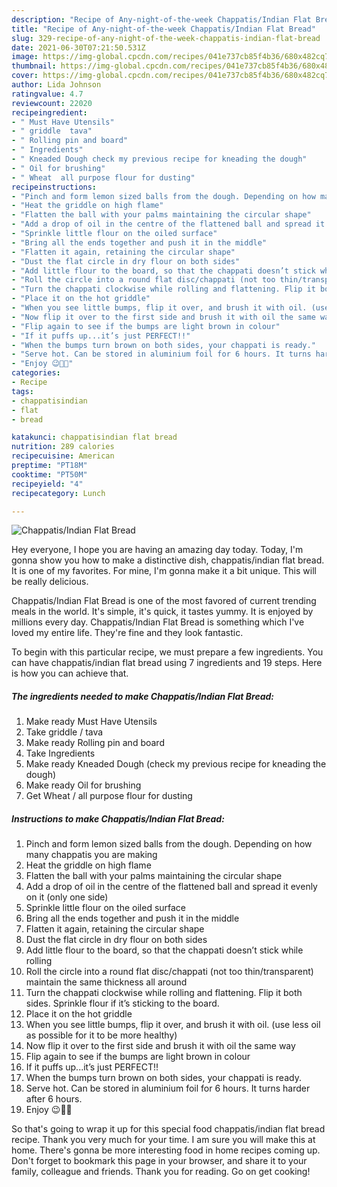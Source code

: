 ```yaml
---
description: "Recipe of Any-night-of-the-week Chappatis/Indian Flat Bread"
title: "Recipe of Any-night-of-the-week Chappatis/Indian Flat Bread"
slug: 329-recipe-of-any-night-of-the-week-chappatis-indian-flat-bread
date: 2021-06-30T07:21:50.531Z
image: https://img-global.cpcdn.com/recipes/041e737cb85f4b36/680x482cq70/chappatisindian-flat-bread-recipe-main-photo.jpg
thumbnail: https://img-global.cpcdn.com/recipes/041e737cb85f4b36/680x482cq70/chappatisindian-flat-bread-recipe-main-photo.jpg
cover: https://img-global.cpcdn.com/recipes/041e737cb85f4b36/680x482cq70/chappatisindian-flat-bread-recipe-main-photo.jpg
author: Lida Johnson
ratingvalue: 4.7
reviewcount: 22020
recipeingredient:
- " Must Have Utensils"
- " griddle  tava"
- " Rolling pin and board"
- " Ingredients"
- " Kneaded Dough check my previous recipe for kneading the dough"
- " Oil for brushing"
- " Wheat  all purpose flour for dusting"
recipeinstructions:
- "Pinch and form lemon sized balls from the dough. Depending on how many chappatis you are making"
- "Heat the griddle on high flame"
- "Flatten the ball with your palms maintaining the circular shape"
- "Add a drop of oil in the centre of the flattened ball and spread it evenly on it (only one side)"
- "Sprinkle little flour on the oiled surface"
- "Bring all the ends together and push it in the middle"
- "Flatten it again, retaining the circular shape"
- "Dust the flat circle in dry flour on both sides"
- "Add little flour to the board, so that the chappati doesn’t stick while rolling"
- "Roll the circle into a round flat disc/chappati (not too thin/transparent) maintain the same thickness all around"
- "Turn the chappati clockwise while rolling and flattening. Flip it both sides. Sprinkle flour if it’s sticking to the board."
- "Place it on the hot griddle"
- "When you see little bumps, flip it over, and brush it with oil. (use less oil as possible for it to be more healthy)"
- "Now flip it over to the first side and brush it with oil the same way"
- "Flip again to see if the bumps are light brown in colour"
- "If it puffs up...it’s just PERFECT!!"
- "When the bumps turn brown on both sides, your chappati is ready."
- "Serve hot. Can be stored in aluminium foil for 6 hours. It turns harder after 6 hours."
- "Enjoy 😉👍🏻"
categories:
- Recipe
tags:
- chappatisindian
- flat
- bread

katakunci: chappatisindian flat bread 
nutrition: 289 calories
recipecuisine: American
preptime: "PT18M"
cooktime: "PT50M"
recipeyield: "4"
recipecategory: Lunch

---
```



![Chappatis/Indian Flat Bread](https://img-global.cpcdn.com/recipes/041e737cb85f4b36/680x482cq70/chappatisindian-flat-bread-recipe-main-photo.jpg)

Hey everyone, I hope you are having an amazing day today. Today, I'm gonna show you how to make a distinctive dish, chappatis/indian flat bread. It is one of my favorites. For mine, I'm gonna make it a bit unique. This will be really delicious.

Chappatis/Indian Flat Bread is one of the most favored of current trending meals in the world. It's simple, it's quick, it tastes yummy. It is enjoyed by millions every day. Chappatis/Indian Flat Bread is something which I've loved my entire life. They're fine and they look fantastic.




To begin with this particular recipe, we must prepare a few ingredients. You can have chappatis/indian flat bread using 7 ingredients and 19 steps. Here is how you can achieve that.

<!--inarticleads1-->

##### The ingredients needed to make Chappatis/Indian Flat Bread:

1. Make ready  Must Have Utensils
1. Take  griddle / tava
1. Make ready  Rolling pin and board
1. Take  Ingredients
1. Make ready  Kneaded Dough (check my previous recipe for kneading the dough)
1. Make ready  Oil for brushing
1. Get  Wheat / all purpose flour for dusting




<!--inarticleads2-->

##### Instructions to make Chappatis/Indian Flat Bread:

1. Pinch and form lemon sized balls from the dough. Depending on how many chappatis you are making
1. Heat the griddle on high flame
1. Flatten the ball with your palms maintaining the circular shape
1. Add a drop of oil in the centre of the flattened ball and spread it evenly on it (only one side)
1. Sprinkle little flour on the oiled surface
1. Bring all the ends together and push it in the middle
1. Flatten it again, retaining the circular shape
1. Dust the flat circle in dry flour on both sides
1. Add little flour to the board, so that the chappati doesn’t stick while rolling
1. Roll the circle into a round flat disc/chappati (not too thin/transparent) maintain the same thickness all around
1. Turn the chappati clockwise while rolling and flattening. Flip it both sides. Sprinkle flour if it’s sticking to the board.
1. Place it on the hot griddle
1. When you see little bumps, flip it over, and brush it with oil. (use less oil as possible for it to be more healthy)
1. Now flip it over to the first side and brush it with oil the same way
1. Flip again to see if the bumps are light brown in colour
1. If it puffs up...it’s just PERFECT!!
1. When the bumps turn brown on both sides, your chappati is ready.
1. Serve hot. Can be stored in aluminium foil for 6 hours. It turns harder after 6 hours.
1. Enjoy 😉👍🏻




So that's going to wrap it up for this special food chappatis/indian flat bread recipe. Thank you very much for your time. I am sure you will make this at home. There's gonna be more interesting food in home recipes coming up. Don't forget to bookmark this page in your browser, and share it to your family, colleague and friends. Thank you for reading. Go on get cooking!
